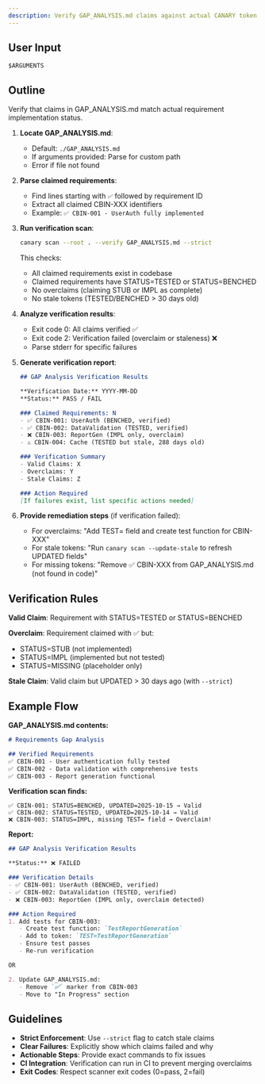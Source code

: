 ```yaml
---
description: Verify GAP_ANALYSIS.md claims against actual CANARY token status
---
```


<!-- CANARY: REQ=CBIN-112; FEATURE="VerifyCmd"; ASPECT=CLI; STATUS=IMPL; OWNER=canary; UPDATED=2025-10-16 -->

## User Input

```text
$ARGUMENTS
```

## Outline

Verify that claims in GAP_ANALYSIS.md match actual requirement implementation status.

1. **Locate GAP_ANALYSIS.md**:
   - Default: `./GAP_ANALYSIS.md`
   - If arguments provided: Parse for custom path
   - Error if file not found

2. **Parse claimed requirements**:
   - Find lines starting with `✅` followed by requirement ID
   - Extract all claimed CBIN-XXX identifiers
   - Example: `✅ CBIN-001 - UserAuth fully implemented`

3. **Run verification scan**:
   ```bash
   canary scan --root . --verify GAP_ANALYSIS.md --strict
   ```

   This checks:
   - All claimed requirements exist in codebase
   - Claimed requirements have STATUS=TESTED or STATUS=BENCHED
   - No overclaims (claiming STUB or IMPL as complete)
   - No stale tokens (TESTED/BENCHED > 30 days old)

4. **Analyze verification results**:
   - Exit code 0: All claims verified ✅
   - Exit code 2: Verification failed (overclaim or staleness) ❌
   - Parse stderr for specific failures

5. **Generate verification report**:
   ```markdown
   ## GAP Analysis Verification Results

   **Verification Date:** YYYY-MM-DD
   **Status:** PASS / FAIL

   ### Claimed Requirements: N
   - ✅ CBIN-001: UserAuth (BENCHED, verified)
   - ✅ CBIN-002: DataValidation (TESTED, verified)
   - ❌ CBIN-003: ReportGen (IMPL only, overclaim)
   - ⚠️ CBIN-004: Cache (TESTED but stale, 288 days old)

   ### Verification Summary
   - Valid Claims: X
   - Overclaims: Y
   - Stale Claims: Z

   ### Action Required
   [If failures exist, list specific actions needed]
   ```

6. **Provide remediation steps** (if verification failed):
   - For overclaims: "Add TEST= field and create test function for CBIN-XXX"
   - For stale tokens: "Run `canary scan --update-stale` to refresh UPDATED fields"
   - For missing tokens: "Remove ✅ CBIN-XXX from GAP_ANALYSIS.md (not found in code)"

## Verification Rules

**Valid Claim**: Requirement with STATUS=TESTED or STATUS=BENCHED

**Overclaim**: Requirement claimed with ✅ but:
- STATUS=STUB (not implemented)
- STATUS=IMPL (implemented but not tested)
- STATUS=MISSING (placeholder only)

**Stale Claim**: Valid claim but UPDATED > 30 days ago (with `--strict`)

## Example Flow

**GAP_ANALYSIS.md contents:**
```markdown
# Requirements Gap Analysis

## Verified Requirements
✅ CBIN-001 - User authentication fully tested
✅ CBIN-002 - Data validation with comprehensive tests
✅ CBIN-003 - Report generation functional
```

**Verification scan finds:**
```
✅ CBIN-001: STATUS=BENCHED, UPDATED=2025-10-15 → Valid
✅ CBIN-002: STATUS=TESTED, UPDATED=2025-10-14 → Valid
❌ CBIN-003: STATUS=IMPL, missing TEST= field → Overclaim!
```

**Report:**
```markdown
## GAP Analysis Verification Results

**Status:** ❌ FAILED

### Verification Details
- ✅ CBIN-001: UserAuth (BENCHED, verified)
- ✅ CBIN-002: DataValidation (TESTED, verified)
- ❌ CBIN-003: ReportGen (IMPL only, overclaim detected)

### Action Required
1. Add tests for CBIN-003:
   - Create test function: `TestReportGeneration`
   - Add to token: `TEST=TestReportGeneration`
   - Ensure test passes
   - Re-run verification

OR

2. Update GAP_ANALYSIS.md:
   - Remove `✅` marker from CBIN-003
   - Move to "In Progress" section
```

## Guidelines

- **Strict Enforcement**: Use `--strict` flag to catch stale claims
- **Clear Failures**: Explicitly show which claims failed and why
- **Actionable Steps**: Provide exact commands to fix issues
- **CI Integration**: Verification can run in CI to prevent merging overclaims
- **Exit Codes**: Respect scanner exit codes (0=pass, 2=fail)
